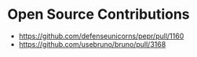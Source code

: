 # Open Source Contributions

- https://github.com/defenseunicorns/pepr/pull/1160
- https://github.com/usebruno/bruno/pull/3168
